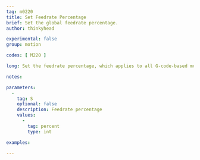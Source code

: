 ```yaml
---
tag: m0220
title: Set Feedrate Percentage
brief: Set the global feedrate percentage.
author: thinkyhead

experimental: false
group: motion

codes: [ M220 ]

long: Set the feedrate percentage, which applies to all G-code-based moves in all (X, Y, Z, and E) axes.

notes:

parameters:
  -
    tag: S
    optional: false
    description: Feedrate percentage
    values:
      -
        tag: percent
        type: int

examples:

---
```


